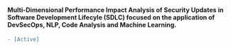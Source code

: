 #### Multi-Dimensional Performance Impact Analysis of Security Updates in Software Development Lifecyle (SDLC) focused on the application of DevSecOps, NLP, Code Analysis and Machine Learning.
```diff
- [Active]
```
